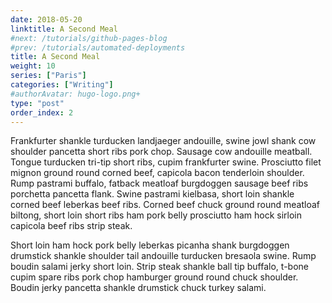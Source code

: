 ```yaml
---
date: 2018-05-20
linktitle: A Second Meal
#next: /tutorials/github-pages-blog
#prev: /tutorials/automated-deployments
title: A Second Meal
weight: 10
series: ["Paris"]
categories: ["Writing"]
#authorAvatar: hugo-logo.png+
type: "post"
order_index: 2
---
```


Frankfurter shankle turducken landjaeger andouille, swine jowl shank cow shoulder pancetta short ribs pork chop. Sausage cow andouille meatball. Tongue turducken tri-tip short ribs, cupim frankfurter swine. Prosciutto filet mignon ground round corned beef, capicola bacon tenderloin shoulder. Rump pastrami buffalo, fatback meatloaf burgdoggen sausage beef ribs porchetta pancetta flank. Swine pastrami kielbasa, short loin shankle corned beef leberkas beef ribs. Corned beef chuck ground round meatloaf biltong, short loin short ribs ham pork belly prosciutto ham hock sirloin capicola beef ribs strip steak.

Short loin ham hock pork belly leberkas picanha shank burgdoggen drumstick shankle shoulder tail andouille turducken bresaola swine. Rump boudin salami jerky short loin. Strip steak shankle ball tip buffalo, t-bone cupim spare ribs pork chop hamburger ground round chuck shoulder. Boudin jerky pancetta shankle drumstick chuck turkey salami.